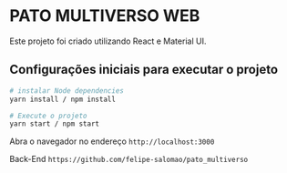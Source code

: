 # PATO MULTIVERSO WEB

Este projeto foi criado utilizando React e Material UI.

## Configurações iniciais para executar o projeto

```bash
# instalar Node dependencies
yarn install / npm install

# Execute o projeto
yarn start / npm start
```

Abra o navegador no endereço `http://localhost:3000`

Back-End `https://github.com/felipe-salomao/pato_multiverso`
